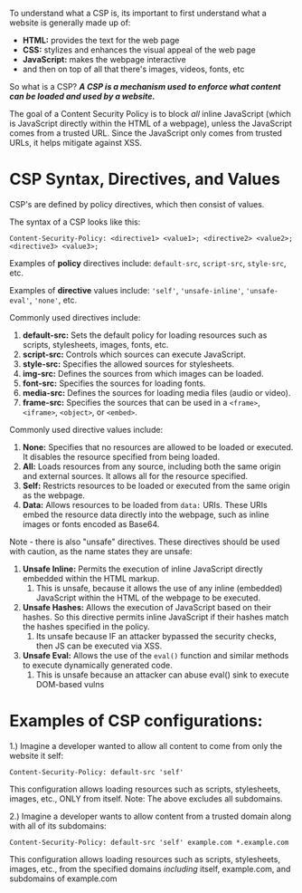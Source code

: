 To understand what a CSP is, its important to first understand what a website is generally made up of:
- **HTML:** provides the text for the web page
- **CSS:** stylizes and enhances the visual appeal of the web page
- **JavaScript:** makes the webpage interactive
- and then on top of all that there's images, videos, fonts, etc
  
So what is a CSP?
***A CSP is a mechanism used to enforce what content can be loaded and used by a website.***

The goal of a Content Security Policy is to block *all* inline JavaScript (which is JavaScript directly within the HTML of a webpage), unless the JavaScript comes from a trusted URL. Since the JavaScript only comes from trusted URLs, it helps mitigate against XSS.

# CSP Syntax, Directives, and Values

CSP's are defined by policy directives, which then consist of values.

The syntax of a CSP looks like this:
```
Content-Security-Policy: <directive1> <value1>; <directive2> <value2>; <directive3> <value3>;
```

Examples of **policy** directives include: `default-src`, `script-src`, `style-src`, etc.

Examples of **directive** values include: `'self'`, `'unsafe-inline'`, `'unsafe-eval'`, `'none'`, etc.

Commonly used directives include:
1. **default-src:** Sets the default policy for loading resources such as scripts, stylesheets, images, fonts, etc.
2. **script-src:** Controls which sources can execute JavaScript.
3. **style-src:** Specifies the allowed sources for stylesheets.
4. **img-src:** Defines the sources from which images can be loaded.
5. **font-src:** Specifies the sources for loading fonts.
6. **media-src:** Defines the sources for loading media files (audio or video).
7. **frame-src:** Specifies the sources that can be used in a `<frame>`, `<iframe>`, `<object>`, or `<embed>`.

Commonly used directive values include:
1. **None:** Specifies that no resources are allowed to be loaded or executed. It disables the resource specified  from being loaded.
2. **All:** Loads resources from any source, including both the same origin and external sources. It allows all for the resource specified. 
3. **Self:** Restricts resources to be loaded or executed from the same origin as the webpage. 
4. **Data:** Allows resources to be loaded from `data:` URIs. These URIs embed the resource data directly into the webpage, such as inline images or fonts encoded as Base64.


Note - there is also "unsafe" directives. These directives should be used with caution, as the name states they are unsafe:
1. **Unsafe Inline:** Permits the execution of inline JavaScript directly embedded within the HTML markup. 
	1. This is unsafe, because it allows the use of any inline (embedded) JavaScript within the HTML of the webpage to be executed.
2. **Unsafe Hashes:** Allows the execution of JavaScript based on their hashes. So this directive permits inline JavaScript if their hashes match the hashes specified in the policy. 
	1. Its unsafe because IF an attacker bypassed the security checks, then JS can be executed via XSS.
3. **Unsafe Eval:** Allows the use of the `eval()` function and similar methods to execute dynamically generated code. 
	1. This is unsafe because an attacker can abuse eval() sink to execute DOM-based vulns

# Examples of CSP configurations:

1.) Imagine a developer wanted to allow all content to come from only the website it self:
```
Content-Security-Policy: default-src 'self'
```

This configuration allows loading resources such as scripts, stylesheets, images, etc., ONLY from itself. Note: The above excludes all subdomains.

2.) Imagine a developer wants to allow content from a trusted domain along with all of its subdomains:
```
Content-Security-Policy: default-src 'self' example.com *.example.com
```

This configuration allows loading resources such as scripts, stylesheets, images, etc., from the specified domains *including* itself, example.com, and subdomains of example.com
